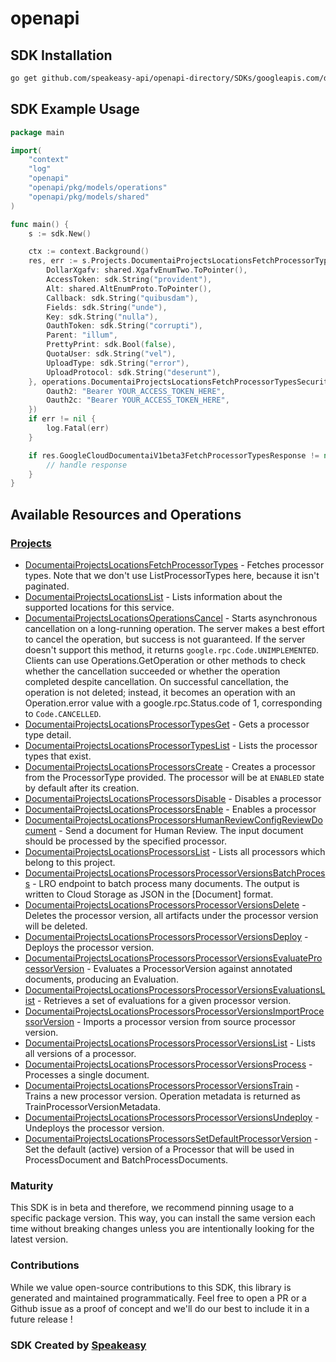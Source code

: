 # openapi

<!-- Start SDK Installation -->
## SDK Installation

```bash
go get github.com/speakeasy-api/openapi-directory/SDKs/googleapis.com/documentai/v1beta3/go
```
<!-- End SDK Installation -->

## SDK Example Usage
<!-- Start SDK Example Usage -->
```go
package main

import(
	"context"
	"log"
	"openapi"
	"openapi/pkg/models/operations"
	"openapi/pkg/models/shared"
)

func main() {
    s := sdk.New()

    ctx := context.Background()
    res, err := s.Projects.DocumentaiProjectsLocationsFetchProcessorTypes(ctx, operations.DocumentaiProjectsLocationsFetchProcessorTypesRequest{
        DollarXgafv: shared.XgafvEnumTwo.ToPointer(),
        AccessToken: sdk.String("provident"),
        Alt: shared.AltEnumProto.ToPointer(),
        Callback: sdk.String("quibusdam"),
        Fields: sdk.String("unde"),
        Key: sdk.String("nulla"),
        OauthToken: sdk.String("corrupti"),
        Parent: "illum",
        PrettyPrint: sdk.Bool(false),
        QuotaUser: sdk.String("vel"),
        UploadType: sdk.String("error"),
        UploadProtocol: sdk.String("deserunt"),
    }, operations.DocumentaiProjectsLocationsFetchProcessorTypesSecurity{
        Oauth2: "Bearer YOUR_ACCESS_TOKEN_HERE",
        Oauth2c: "Bearer YOUR_ACCESS_TOKEN_HERE",
    })
    if err != nil {
        log.Fatal(err)
    }

    if res.GoogleCloudDocumentaiV1beta3FetchProcessorTypesResponse != nil {
        // handle response
    }
}
```
<!-- End SDK Example Usage -->

<!-- Start SDK Available Operations -->
## Available Resources and Operations


### [Projects](docs/projects/README.md)

* [DocumentaiProjectsLocationsFetchProcessorTypes](docs/projects/README.md#documentaiprojectslocationsfetchprocessortypes) - Fetches processor types. Note that we don't use ListProcessorTypes here, because it isn't paginated.
* [DocumentaiProjectsLocationsList](docs/projects/README.md#documentaiprojectslocationslist) - Lists information about the supported locations for this service.
* [DocumentaiProjectsLocationsOperationsCancel](docs/projects/README.md#documentaiprojectslocationsoperationscancel) - Starts asynchronous cancellation on a long-running operation. The server makes a best effort to cancel the operation, but success is not guaranteed. If the server doesn't support this method, it returns `google.rpc.Code.UNIMPLEMENTED`. Clients can use Operations.GetOperation or other methods to check whether the cancellation succeeded or whether the operation completed despite cancellation. On successful cancellation, the operation is not deleted; instead, it becomes an operation with an Operation.error value with a google.rpc.Status.code of 1, corresponding to `Code.CANCELLED`.
* [DocumentaiProjectsLocationsProcessorTypesGet](docs/projects/README.md#documentaiprojectslocationsprocessortypesget) - Gets a processor type detail.
* [DocumentaiProjectsLocationsProcessorTypesList](docs/projects/README.md#documentaiprojectslocationsprocessortypeslist) - Lists the processor types that exist.
* [DocumentaiProjectsLocationsProcessorsCreate](docs/projects/README.md#documentaiprojectslocationsprocessorscreate) - Creates a processor from the ProcessorType provided. The processor will be at `ENABLED` state by default after its creation.
* [DocumentaiProjectsLocationsProcessorsDisable](docs/projects/README.md#documentaiprojectslocationsprocessorsdisable) - Disables a processor
* [DocumentaiProjectsLocationsProcessorsEnable](docs/projects/README.md#documentaiprojectslocationsprocessorsenable) - Enables a processor
* [DocumentaiProjectsLocationsProcessorsHumanReviewConfigReviewDocument](docs/projects/README.md#documentaiprojectslocationsprocessorshumanreviewconfigreviewdocument) - Send a document for Human Review. The input document should be processed by the specified processor.
* [DocumentaiProjectsLocationsProcessorsList](docs/projects/README.md#documentaiprojectslocationsprocessorslist) - Lists all processors which belong to this project.
* [DocumentaiProjectsLocationsProcessorsProcessorVersionsBatchProcess](docs/projects/README.md#documentaiprojectslocationsprocessorsprocessorversionsbatchprocess) - LRO endpoint to batch process many documents. The output is written to Cloud Storage as JSON in the [Document] format.
* [DocumentaiProjectsLocationsProcessorsProcessorVersionsDelete](docs/projects/README.md#documentaiprojectslocationsprocessorsprocessorversionsdelete) - Deletes the processor version, all artifacts under the processor version will be deleted.
* [DocumentaiProjectsLocationsProcessorsProcessorVersionsDeploy](docs/projects/README.md#documentaiprojectslocationsprocessorsprocessorversionsdeploy) - Deploys the processor version.
* [DocumentaiProjectsLocationsProcessorsProcessorVersionsEvaluateProcessorVersion](docs/projects/README.md#documentaiprojectslocationsprocessorsprocessorversionsevaluateprocessorversion) - Evaluates a ProcessorVersion against annotated documents, producing an Evaluation.
* [DocumentaiProjectsLocationsProcessorsProcessorVersionsEvaluationsList](docs/projects/README.md#documentaiprojectslocationsprocessorsprocessorversionsevaluationslist) - Retrieves a set of evaluations for a given processor version.
* [DocumentaiProjectsLocationsProcessorsProcessorVersionsImportProcessorVersion](docs/projects/README.md#documentaiprojectslocationsprocessorsprocessorversionsimportprocessorversion) - Imports a processor version from source processor version.
* [DocumentaiProjectsLocationsProcessorsProcessorVersionsList](docs/projects/README.md#documentaiprojectslocationsprocessorsprocessorversionslist) - Lists all versions of a processor.
* [DocumentaiProjectsLocationsProcessorsProcessorVersionsProcess](docs/projects/README.md#documentaiprojectslocationsprocessorsprocessorversionsprocess) - Processes a single document.
* [DocumentaiProjectsLocationsProcessorsProcessorVersionsTrain](docs/projects/README.md#documentaiprojectslocationsprocessorsprocessorversionstrain) - Trains a new processor version. Operation metadata is returned as TrainProcessorVersionMetadata.
* [DocumentaiProjectsLocationsProcessorsProcessorVersionsUndeploy](docs/projects/README.md#documentaiprojectslocationsprocessorsprocessorversionsundeploy) - Undeploys the processor version.
* [DocumentaiProjectsLocationsProcessorsSetDefaultProcessorVersion](docs/projects/README.md#documentaiprojectslocationsprocessorssetdefaultprocessorversion) - Set the default (active) version of a Processor that will be used in ProcessDocument and BatchProcessDocuments.
<!-- End SDK Available Operations -->

### Maturity

This SDK is in beta and therefore, we recommend pinning usage to a specific package version.
This way, you can install the same version each time without breaking changes unless you are intentionally
looking for the latest version.

### Contributions

While we value open-source contributions to this SDK, this library is generated and maintained programmatically.
Feel free to open a PR or a Github issue as a proof of concept and we'll do our best to include it in a future release !

### SDK Created by [Speakeasy](https://docs.speakeasyapi.dev/docs/using-speakeasy/client-sdks)
